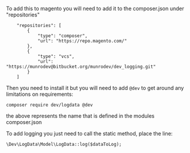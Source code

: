 To add this to magento you will need to add it to the composer.json under "repositories"
```
    "repositories": [
        {
            "type": "composer",
            "url": "https://repo.magento.com/"
        }, 
        {
            "type": "vcs",
            "url": "https://munrodev@bitbucket.org/munrodev/dev_logging.git"
        }
    ]
```	
Then you need to install it but you will need to add ```@dev``` to get around any limitations on requirements:

```
composer require dev/logdata @dev
```
the above represents the name that is defined in the modules composer.json

To add logging you just need to call the static method, place the line:
```
\Dev\LogData\Model\LogData::log($dataToLog);
```
